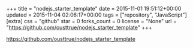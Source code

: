 +++
title = "nodejs_starter_template"
date = 2015-11-01 19:51:12+00:00
updated = 2015-11-04 02:06:17+00:00
tags = ["repository", "JavaScript"]
[extra]
css = "github"
star = 0
forks_count = 0
license = "None"
url = "https://github.com/ousttrue/nodejs_starter_template"
+++

<https://github.com/ousttrue/nodejs_starter_template>

